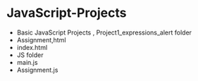 # JavaScript-Projects
- Basic JavaScript Projects , Project1_expressions_alert folder
- Assignment,html
- index.html
- JS folder
- main.js
- Assignment.js
